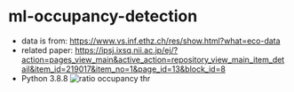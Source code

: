 # ml-occupancy-detection
- data is from: https://www.vs.inf.ethz.ch/res/show.html?what=eco-data  
- related paper: https://ipsj.ixsq.nii.ac.jp/ej/?action=pages_view_main&active_action=repository_view_main_item_detail&item_id=219017&item_no=1&page_id=13&block_id=8
- Python 3.8.8
![ratio occupancy thr](/ratio_occupancy_thr.jpg)
